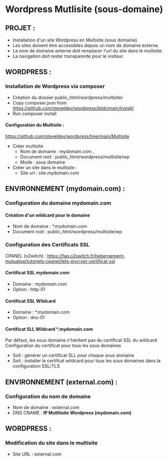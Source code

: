 # Wordpress Mutlisite (sous-domaine)

## PROJET :
- Installation d'un site Wordpress en Multisite (sous domaine).
- Les sites doivent étre accessibles depuis un nom de domaine externe.
- Le nom de domaine externe doit remplacer l'url du site dans le multisite.
- La navigation doit rester transparente pour le visiteur.

## WORDPRESS :

### Installation de Wordpress via composer 
- Création du dossier public_html/wordpress/multisite/
- Copy composer.json from https://github.com/steveldev/wordpress/blob/main/Install/
- Run composer install

#### Configuration du Multisite :
https://github.com/steveldev/wordpress/tree/main/Multisite
- Créer multisite 
  - Nom de domaine : mydomain.com , 
  - Document root  : public_html/wordpress/multisite/wp
  - Mode           : sous domaine
- Créer un site dans le multisite : 
  - Site url : site.mydomain.com


## ENVIRONNEMENT (mydomain.com) : 

### Configuration du domaine mydomain.com

#### Création d'un wildcard pour le domaine
  - Nom de domaine : *.mydomain.com 
  - Document root  : public_html/wordpress/multisite/wp

### Configuration des Certificats SSL
  CPANEL (o2witch) : https://faq.o2switch.fr/hebergement-mutualise/tutoriels-cpanel/lets-encrypt-certificat-ssl  
  
 #### Certificat SSL mydomain.com 
  - Domaine : mydomain.com 
  - Option  : http-01
 
#### Certificat SSL Wildcard
  - Domaine : *.mydomain.com 
  - Option  : dns-01

#### Certificat SLL Wildcard *.mydomain.com
  Par défaut, les sous domaine n'héritent pas du certificat SSL du wildcard  
  Configuration du certificat pour tous les sous domaines
  - Soit : générer un certificat SLL pour chaque sous domaine
  - Soit : installer le certifcat wildcard pour tous les sous domaines dans la configuration SSL/TLS


## ENVIRONNEMENT (external.com) : 
 
### Configuration du nom de domaine 
- Nom de domaine : external.com 
- DNS CNAME      : **IP Mutltisite Wordpress (mydomain.com)**
 
 
## WORDPRESS : 
### Modification du site dans le multisite
- Site URL : external.com
